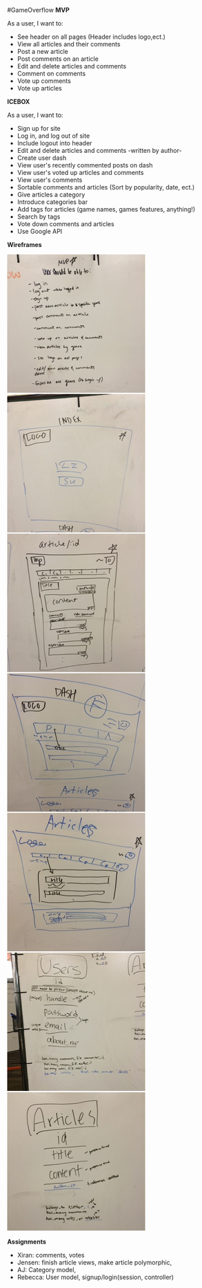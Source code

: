 #GameOverflow
**MVP**

As a user, I want to:
* See header on all pages (Header includes logo,ect.)
* View all articles and their comments
* Post a new article
* Post comments on an article
* Edit and delete articles and comments
* Comment on comments
* Vote up comments
* Vote up articles

**ICEBOX**

As a user, I want to:
* Sign up for site
* Log in, and log out of site
* Include logout into header
* Edit and delete articles and comments -written by author-
* Create user dash
* View user's recently commented posts on dash
* View user's voted up articles and comments
* View user's comments
* Sortable comments and articles (Sort by popularity, date, ect.)
* Give articles a category
* Introduce categories bar
* Add tags for articles (game names, games features, anything!)
* Search by tags
* Vote down comments and articles
* Use Google API


**Wireframes**

![image1](app/assets/images/IMG_3488.JPG)
![image2](app/assets/images/IMG_3490.JPG)
![image3](app/assets/images/IMG_3491.JPG)
![image4](app/assets/images/IMG_3492.JPG)
![image5](app/assets/images/IMG_3493.JPG)
![image6](app/assets/images/IMG_3494.JPG)
![image7](app/assets/images/IMG_3495.JPG)


**Assignments**

* Xiran: comments, votes
* Jensen: finish article views, make article polymorphic,
* AJ: Category model,
* Rebecca: User model, signup/login(session, controller)
